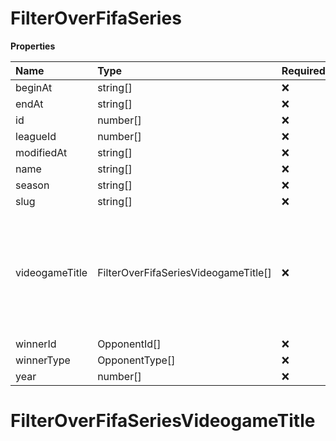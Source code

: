 # FilterOverFifaSeries

**Properties**

| Name           | Type                                 | Required | Description                                                                                              |
| :------------- | :----------------------------------- | :------- | :------------------------------------------------------------------------------------------------------- |
| beginAt        | string[]                             | ❌       |                                                                                                          |
| endAt          | string[]                             | ❌       |                                                                                                          |
| id             | number[]                             | ❌       |                                                                                                          |
| leagueId       | number[]                             | ❌       |                                                                                                          |
| modifiedAt     | string[]                             | ❌       |                                                                                                          |
| name           | string[]                             | ❌       |                                                                                                          |
| season         | string[]                             | ❌       |                                                                                                          |
| slug           | string[]                             | ❌       |                                                                                                          |
| videogameTitle | FilterOverFifaSeriesVideogameTitle[] | ❌       | A videogame title id or slug. <br/>Only for `/csgo/*`, `/codmw/*`, `/fifa/*` and `/ow/*` endpoints <br/> |
| winnerId       | OpponentId[]                         | ❌       |                                                                                                          |
| winnerType     | OpponentType[]                       | ❌       |                                                                                                          |
| year           | number[]                             | ❌       |                                                                                                          |

# FilterOverFifaSeriesVideogameTitle

<!-- This file was generated by liblab | https://liblab.com/ -->
